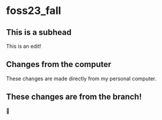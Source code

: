 # foss23_fall

## This is a subhead

This is an edit!

## Changes from the computer

These changes are made directly from my personal computer.

## These changes are from the branch!

👋
